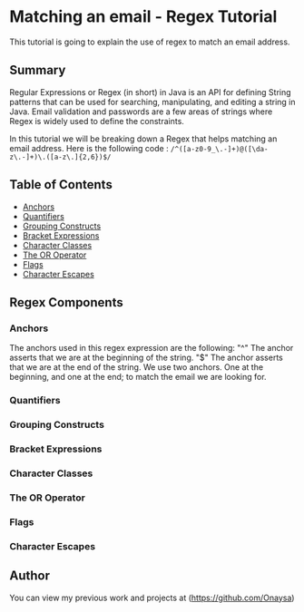 # Matching an email - Regex Tutorial

This tutorial is going to explain the use of regex to match an email address.

## Summary

Regular Expressions or Regex (in short) in Java is an API for defining String patterns that can be used for searching, manipulating, and editing a string in Java. Email validation and passwords are a few areas of strings where Regex is widely used to define the constraints. 

In this tutorial we will be breaking down a Regex that helps matching an email address. Here is the following code :
 `/^([a-z0-9_\.-]+)@([\da-z\.-]+)\.([a-z\.]{2,6})$/`

## Table of Contents

- [Anchors](#anchors)
- [Quantifiers](#quantifiers)
- [Grouping Constructs](#grouping-constructs)
- [Bracket Expressions](#bracket-expressions)
- [Character Classes](#character-classes)
- [The OR Operator](#the-or-operator)
- [Flags](#flags)
- [Character Escapes](#character-escapes)

## Regex Components

### Anchors

The anchors used in this regex expression are the following:
"^" The anchor asserts that we are at the beginning of the string.
"$" The anchor asserts that we are at the end of the string.
We use two anchors. One at the beginning, and one at the end; to 
match the email we are looking for.
### Quantifiers



### Grouping Constructs


### Bracket Expressions


### Character Classes


### The OR Operator


### Flags



### Character Escapes


## Author

You can view my previous work and projects at (https://github.com/Onaysa)

